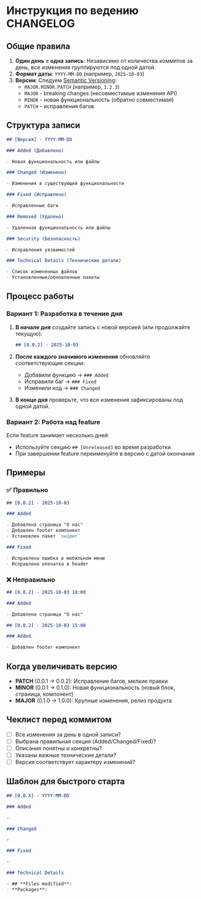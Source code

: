 # Инструкция по ведению CHANGELOG

## Общие правила

1. **Один день = одна запись**: Независимо от количества коммитов за день, все изменения группируются под одной датой.
2. **Формат даты**: `YYYY-MM-DD` (например, `2025-10-03`)
3. **Версии**: Следуем [Semantic Versioning](https://semver.org/):
   - `MAJOR.MINOR.PATCH` (например, `1.2.3`)
   - `MAJOR` - breaking changes (несовместимые изменения API)
   - `MINOR` - новая функциональность (обратно совместимая)
   - `PATCH` - исправления багов

## Структура записи

```markdown
## [Версия] - YYYY-MM-DD

### Added (Добавлено)

- Новая функциональность или файлы

### Changed (Изменено)

- Изменения в существующей функциональности

### Fixed (Исправлено)

- Исправленные баги

### Removed (Удалено)

- Удаленная функциональность или файлы

### Security (Безопасность)

- Исправления уязвимостей

### Technical Details (Технические детали)

- Список измененных файлов
- Установленные/обновленные пакеты
```

## Процесс работы

### Вариант 1: Разработка в течение дня

1. **В начале дня** создайте запись с новой версией (или продолжайте текущую):

   ```markdown
   ## [0.0.2] - 2025-10-03
   ```

2. **После каждого значимого изменения** обновляйте соответствующие секции:

   - Добавили функцию → `### Added`
   - Исправили баг → `### Fixed`
   - Изменили код → `### Changed`

3. **В конце дня** проверьте, что все изменения зафиксированы под одной датой.

### Вариант 2: Работа над feature

Если feature занимает несколько дней:

- Используйте секцию `## [Unreleased]` во время разработки
- При завершении feature переименуйте в версию с датой окончания

## Примеры

### ✅ Правильно

```markdown
## [0.0.2] - 2025-10-03

### Added

- Добавлена страница "О нас"
- Добавлен footer компонент
- Установлен пакет `swiper`

### Fixed

- Исправлена ошибка в мобильном меню
- Исправлена опечатка в header
```

### ❌ Неправильно

```markdown
## [0.0.2] - 2025-10-03 10:00

### Added

- Добавлена страница "О нас"

## [0.0.2] - 2025-10-03 15:00

### Added

- Добавлен footer компонент
```

## Когда увеличивать версию

- **PATCH** (0.0.1 → 0.0.2): Исправление багов, мелкие правки
- **MINOR** (0.0.1 → 0.1.0): Новая функциональность (новый блок, страница, компонент)
- **MAJOR** (0.1.0 → 1.0.0): Крупные изменения, релиз продукта

## Чеклист перед коммитом

- [ ] Все изменения за день в одной записи?
- [ ] Выбрана правильная секция (Added/Changed/Fixed)?
- [ ] Описания понятны и конкретны?
- [ ] Указаны важные технические детали?
- [ ] Версия соответствует характеру изменений?

## Шаблон для быстрого старта

```markdown
## [0.0.X] - YYYY-MM-DD

### Added

-

### Changed

-

### Fixed

-

### Technical Details

- ## **Files modified**:
- **Packages**:
```
